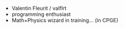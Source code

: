 - Valentin Fleurit / valflrt
- programming enthusiast
- Math+Physics wizard in training... (in CPGE)